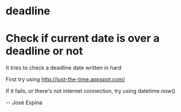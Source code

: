 # deadline
# Check if current date is over a deadline or not

It tries to check a deadline date written in hard

First try using http://just-the-time.appspot.com/

If it fails, or there's not internet connection, try using datetime.now()

--
José Espina
